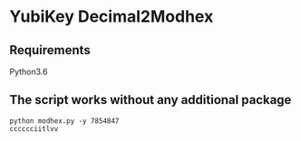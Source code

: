 # YubiKey  Decimal2Modhex

Requirements
---
Python3.6

The script works without any additional package
---
```
python modhex.py -y 7854847
cccccciitlvv
```
